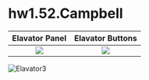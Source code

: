 # hw1.52.Campbell

Elavator Panel             |  Elavator Buttons
:-------------------------:|:-------------------------:
![](https://cdn.discordapp.com/attachments/307657330479333376/618420076638502933/image0.jpg)  |  ![](https://cdn.discordapp.com/attachments/307657330479333376/618419998452482059/image0.jpg)


![Elavator3](https://cdn.discordapp.com/attachments/437880451890151432/624047388566355979/20190918_200018.jpg)
